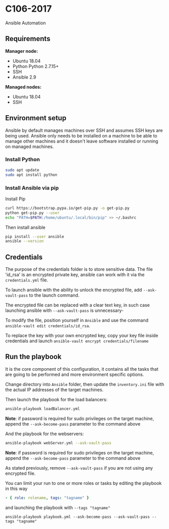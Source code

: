 # C106-2017

Ansible Automation

## Requirements

**Manager node:**

- Ubuntu 18.04
- Python Python 2.7.15+
- SSH
- Ansible 2.9

**Managed nodes:**

- Ubuntu 18.04
- SSH

## Environment setup

Ansible by default manages machines over SSH and assumes SSH keys are being used.
Ansible only needs to be installed on a machine to be able to manage other machines and it doesn't leave software installed or running on managed machines.

### Install Python
```sh
sudo apt update
sudo apt install python
```

### Install Ansible via pip

Install Pip

```sh
curl https://bootstrap.pypa.io/get-pip.py -o get-pip.py
python get-pip.py --user
echo "PATH=$PATH:/home/ubuntu/.local/bin/pip" >> ~/.bashrc
```

Then install ansible

```sh
pip install --user ansible
ansible --version
```

## Credentials

The purpose of the credentials folder is to store sensitive data. The file 'id_rsa' is an encrypted private key, ansible can work with it via the `credentials.yml` file.

To launch ansible with the ability to unlock the encrypted file, add `--ask-vault-pass` to the launch command.

The encrypted file can be replaced with a clear text key, in such case launching ansible with `--ask-vault-pass` is unnecessary-

To modify the file, position yourself in `Ansible` and use the command `ansible-vault edit credentials/id_rsa`.

To replace the key with your own encrypted key, copy your key file inside credentials and launch `ansible-vault encrypt credentials/filename`

## Run the playbook

It is the core component of this configuration, it contains all the tasks that are going to be performed and more environment specific options.

Change directory into `Ansible` folder, then update the `inventory.ini` file with the actual IP addresses of the target machines.

Then launch the playbook for the load balancers:

```bash
ansible-playbook loadBalancer.yml
```

 <strong>Note</strong>: if password is required for sudo privileges on the target machine, append the `--ask-become-pass` parameter to the command above

And the playbook for the webservers:

```bash
ansible-playbook webServer.yml --ask-vault-pass
```
 <strong>Note</strong>: if password is required for sudo privileges on the target machine, append the `--ask-become-pass` parameter to the command above

As stated previously, remove `--ask-vault-pass` if you are not using any encrypted file.

You can limit your run to one or more roles or tasks by editing the playbook in this way

```yml
- { role: rolename, tags: "tagname" }
```

and launching the playbook with  ```--tags "tagname"```

```shell
ansible-playbook playbook.yml --ask-become-pass --ask-vault-pass --tags "tagname"
```
